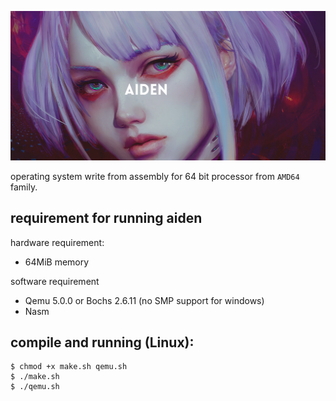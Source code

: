 ![banner](.github/AIDEN.png)

operating system write from assembly for 64 bit processor from ``AMD64`` family.

## requirement for running aiden

hardware requirement:
- 64MiB memory

software requirement
- Qemu 5.0.0 or Bochs 2.6.11 (no SMP support for windows)
- Nasm

## compile and running (Linux):

```
$ chmod +x make.sh qemu.sh
$ ./make.sh
$ ./qemu.sh
```

